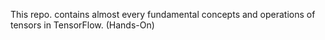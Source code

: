 This repo. contains almost every fundamental concepts and operations of tensors in TensorFlow. (Hands-On)
